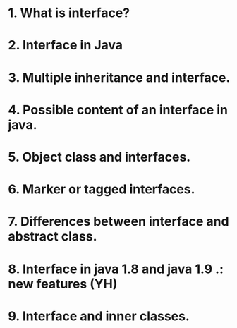 # 1.      What is interface?
# 2.      Interface in Java
# 3.      Multiple inheritance and interface.
# 4.      Possible content of an interface in java.
# 5.      Object class and interfaces.
# 6.      Marker or tagged interfaces.
# 7.      Differences between interface and abstract class.
# 8.      Interface in java 1.8 and java 1.9 .: new features (YH)
# 9.      Interface and inner classes.